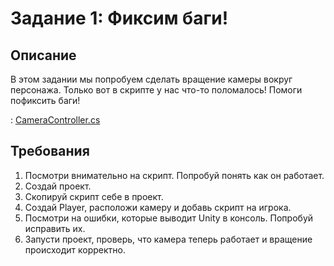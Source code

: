 # Задание 1: Фиксим баги!

## Описание

В этом задании мы попробуем сделать вращение камеры вокруг персонажа. Только вот в скрипте у нас что-то поломалось! Помоги пофиксить баги!

: [CameraController.cs](/CameraController.cs)

## Требования

1. Посмотри внимательно на скрипт. Попробуй понять как он работает.
2. Создай проект. 
3. Скопируй скрипт себе в проект.
4. Создай Player, расположи камеру и добавь скрипт на игрока. 
5. Посмотри на ошибки, которые выводит Unity в консоль. Попробуй исправить их.
6. Запусти проект, проверь, что камера теперь работает и вращение происходит корректно.
